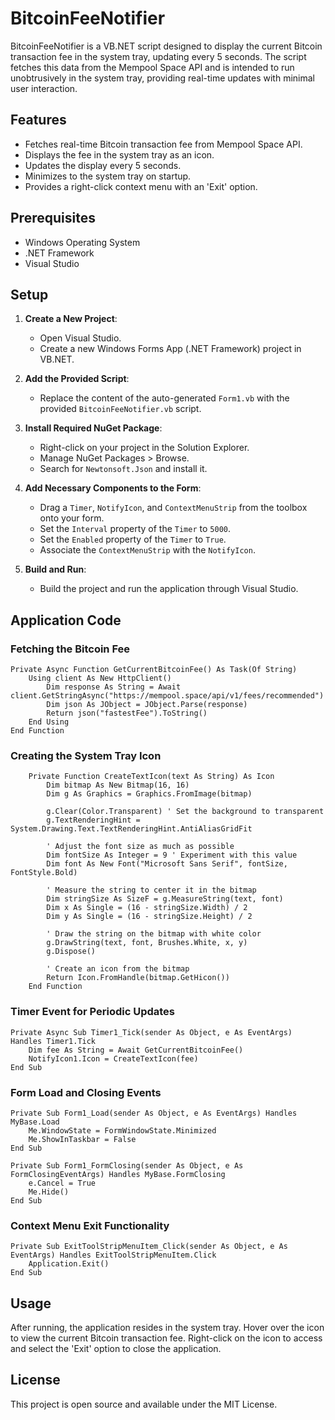
# BitcoinFeeNotifier

BitcoinFeeNotifier is a VB.NET script designed to display the current Bitcoin transaction fee in the system tray, updating every 5 seconds. The script fetches this data from the Mempool Space API and is intended to run unobtrusively in the system tray, providing real-time updates with minimal user interaction.

## Features

- Fetches real-time Bitcoin transaction fee from Mempool Space API.
- Displays the fee in the system tray as an icon.
- Updates the display every 5 seconds.
- Minimizes to the system tray on startup.
- Provides a right-click context menu with an 'Exit' option.

## Prerequisites

- Windows Operating System
- .NET Framework 
- Visual Studio 

## Setup

1. **Create a New Project**:
   - Open Visual Studio.
   - Create a new Windows Forms App (.NET Framework) project in VB.NET.

2. **Add the Provided Script**:
   - Replace the content of the auto-generated `Form1.vb` with the provided `BitcoinFeeNotifier.vb` script.

3. **Install Required NuGet Package**:
   - Right-click on your project in the Solution Explorer.
   - Manage NuGet Packages > Browse.
   - Search for `Newtonsoft.Json` and install it.

4. **Add Necessary Components to the Form**:
   - Drag a `Timer`, `NotifyIcon`, and `ContextMenuStrip` from the toolbox onto your form.
   - Set the `Interval` property of the `Timer` to `5000`.
   - Set the `Enabled` property of the `Timer` to `True`.
   - Associate the `ContextMenuStrip` with the `NotifyIcon`.

5. **Build and Run**:
   - Build the project and run the application through Visual Studio.

## Application Code

### Fetching the Bitcoin Fee

```vb.net
Private Async Function GetCurrentBitcoinFee() As Task(Of String)
    Using client As New HttpClient()
        Dim response As String = Await client.GetStringAsync("https://mempool.space/api/v1/fees/recommended")
        Dim json As JObject = JObject.Parse(response)
        Return json("fastestFee").ToString()
    End Using
End Function
```

### Creating the System Tray Icon

```vb.net
    Private Function CreateTextIcon(text As String) As Icon
        Dim bitmap As New Bitmap(16, 16)
        Dim g As Graphics = Graphics.FromImage(bitmap)

        g.Clear(Color.Transparent) ' Set the background to transparent
        g.TextRenderingHint = System.Drawing.Text.TextRenderingHint.AntiAliasGridFit

        ' Adjust the font size as much as possible
        Dim fontSize As Integer = 9 ' Experiment with this value
        Dim font As New Font("Microsoft Sans Serif", fontSize, FontStyle.Bold)

        ' Measure the string to center it in the bitmap
        Dim stringSize As SizeF = g.MeasureString(text, font)
        Dim x As Single = (16 - stringSize.Width) / 2
        Dim y As Single = (16 - stringSize.Height) / 2

        ' Draw the string on the bitmap with white color
        g.DrawString(text, font, Brushes.White, x, y)
        g.Dispose()

        ' Create an icon from the bitmap
        Return Icon.FromHandle(bitmap.GetHicon())
    End Function
```

### Timer Event for Periodic Updates

```vb.net
Private Async Sub Timer1_Tick(sender As Object, e As EventArgs) Handles Timer1.Tick
    Dim fee As String = Await GetCurrentBitcoinFee()
    NotifyIcon1.Icon = CreateTextIcon(fee)
End Sub
```

### Form Load and Closing Events

```vb.net
Private Sub Form1_Load(sender As Object, e As EventArgs) Handles MyBase.Load
    Me.WindowState = FormWindowState.Minimized
    Me.ShowInTaskbar = False
End Sub

Private Sub Form1_FormClosing(sender As Object, e As FormClosingEventArgs) Handles MyBase.FormClosing
    e.Cancel = True
    Me.Hide()
End Sub
```

### Context Menu Exit Functionality

```vb.net
Private Sub ExitToolStripMenuItem_Click(sender As Object, e As EventArgs) Handles ExitToolStripMenuItem.Click
    Application.Exit()
End Sub
```

## Usage

After running, the application resides in the system tray. Hover over the icon to view the current Bitcoin transaction fee. Right-click on the icon to access and select the 'Exit' option to close the application.


## License

This project is open source and available under the MIT License.
